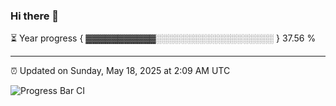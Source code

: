 ### Hi there 👋

⏳ Year progress { ▓▓▓▓▓▓▓▓▓▓▓░░░░░░░░░░░░░░░░░░░ } 37.56 %

---

⏰ Updated on Sunday, May 18, 2025 at 2:09 AM UTC

![Progress Bar CI](https://github.com/arthurbuhl/arthurbuhl/workflows/Progress%20Bar%20CI/badge.svg)
